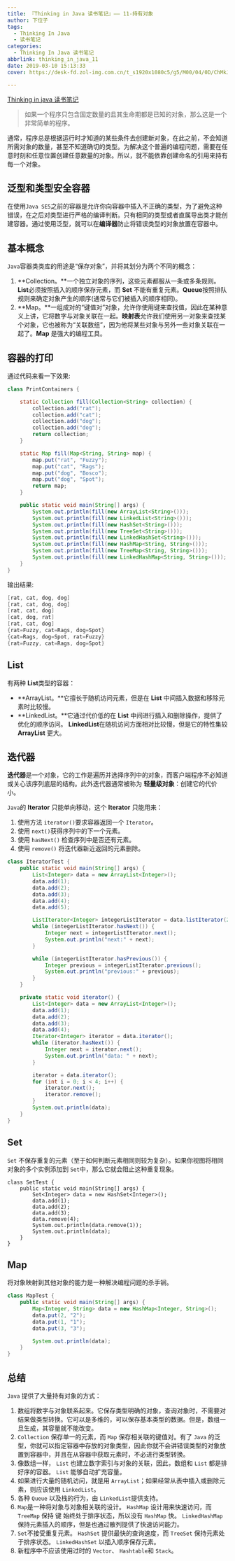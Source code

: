 ```yaml
---
title: 『Thinking in Java 读书笔记』—— 11-持有对象
author: 下位子
tags:
  - Thinking In Java
  - 读书笔记
categories:
  - Thinking In Java 读书笔记
abbrlink: thinking_in_java_11
date: 2019-03-10 15:13:33
cover: https://desk-fd.zol-img.com.cn/t_s1920x1080c5/g5/M00/04/0D/ChMkJ1l8Qz2IAfOQAAhzstafvFAAAfOkgA7lIkACHPK082.jpg

---
```


[Thinking in java 读书笔记](http://xiaweizi.cn/categories/Thinking-In-Java-%E8%AF%BB%E4%B9%A6%E7%AC%94%E8%AE%B0/)

> 如果一个程序只包含固定数量的且其生命期都是已知的对象，那么这是一个非常简单的程序。

通常，程序总是根据运行时才知道的某些条件去创建新对象，在此之前，不会知道所需对象的数量，甚至不知道确切的类型。为解决这个普遍的编程问题，需要在任意时刻和任意位置创建任意数量的对象。所以，就不能依靠创建命名的引用来持有每一个对象。

<!-- more -->

## 泛型和类型安全容器

在使用`Java SE5`之前的容器是允许你向容器中插入不正确的类型，为了避免这种错误，在之后对类型进行严格的编译判断。只有相同的类型或者直属导出类才能创建容器。通过使用泛型，就可以在**编译器**防止将错误类型的对象放置在容器中。



## 基本概念



`Java`容器类类库的用途是“保存对象”，并将其划分为两个不同的概念：

1. **Collection。**一个独立对象的序列，这些元素都服从一条或多条规则。**List**必须按照插入的顺序保存元素，而 **Set** 不能有重复元素。**Queue**按照排队规则来确定对象产生的顺序(通常与它们被插入的顺序相同)。
2. **Map。**一组成对的“键值对”对象，允许你使用键来查找值，因此在某种意义上讲，它将数字与对象关联在一起。**映射表**允许我们使用另一对象来查找某个对象，它也被称为“关联数组”，因为他将某些对象与另外一些对象关联在一起了。**Map** 是强大的编程工具。

## 容器的打印

通过代码来看一下效果:

```java
class PrintContainers {

    static Collection fill(Collection<String> collection) {
        collection.add("rat");
        collection.add("cat");
        collection.add("dog");
        collection.add("dog");
        return collection;
    }

    static Map fill(Map<String, String> map) {
        map.put("rat", "Fuzzy");
        map.put("cat", "Rags");
        map.put("dog", "Bosco");
        map.put("dog", "Spot");
        return map;
    }

    public static void main(String[] args) {
        System.out.println(fill(new ArrayList<String>()));
        System.out.println(fill(new LinkedList<String>()));
        System.out.println(fill(new HashSet<String>()));
        System.out.println(fill(new TreeSet<String>()));
        System.out.println(fill(new LinkedHashSet<String>()));
        System.out.println(fill(new HashMap<String, String>()));
        System.out.println(fill(new TreeMap<String, String>()));
        System.out.println(fill(new LinkedHashMap<String, String>()));
    }
}
```

输出结果:

```java
[rat, cat, dog, dog]
[rat, cat, dog, dog]
[rat, cat, dog]
[cat, dog, rat]
[rat, cat, dog]
{rat=Fuzzy, cat=Rags, dog=Spot}
{cat=Rags, dog=Spot, rat=Fuzzy}
{rat=Fuzzy, cat=Rags, dog=Spot}
```

## List

有两种 **List**类型的容器：

- **ArrayList。**它擅长于随机访问元素，但是在 **List** 中间插入数据和移除元素时比较慢。
- **LinkedList。**它通过代价低的在 **List** 中间进行插入和删除操作，提供了优化的顺序访问。 **LinkedList**在随机访问方面相对比较慢，但是它的特性集较 **ArrayList** 更大。

## 迭代器

**迭代器**是一个对象，它的工作是遍历并选择序列中的对象，而客户端程序不必知道或关心该序列底层的结构。此外迭代器通常被称为 **轻量级对象**：创建它的代价小。

`Java`的 **Iterator** 只能单向移动，这个 **Iterator** 只能用来：

1. 使用方法 `iterator()`要求容器返回一个 `Iterator`。
2. 使用 `next()`获得序列中的下一个元素。
3. 使用 `hasNext()` 检查序列中是否还有元素。
4. 使用 `remove()` 将迭代器新近返回的元素删除。

```java
class IteratorTest {
    public static void main(String[] args) {
        List<Integer> data = new ArrayList<Integer>();
        data.add(1);
        data.add(2);
        data.add(3);
        data.add(4);
        data.add(5);

        ListIterator<Integer> integerListIterator = data.listIterator(2);
        while (integerListIterator.hasNext()) {
            Integer next = integerListIterator.next();
            System.out.println("next:" + next);
        }

        while (integerListIterator.hasPrevious()) {
            Integer previous = integerListIterator.previous();
            System.out.println("previous:" + previous);
        }
    }

    private static void iterator() {
        List<Integer> data = new ArrayList<Integer>();
        data.add(1);
        data.add(2);
        data.add(3);
        data.add(4);
        Iterator<Integer> iterator = data.iterator();
        while (iterator.hasNext()) {
            Integer next = iterator.next();
            System.out.println("data: " + next);
        }

        iterator = data.iterator();
        for (int i = 0; i < 4; i++) {
            iterator.next();
            iterator.remove();
        }
        System.out.println(data);
    }
}
```

## Set

`Set` 不保存重复的元素（至于如何判断元素相同则较为复杂）。如果你视图将相同对象的多个实例添加到 `Set`中，那么它就会阻止这种重复现象。

```
class SetTest {
    public static void main(String[] args) {
        Set<Integer> data = new HashSet<Integer>();
        data.add(1);
        data.add(2);
        data.add(3);
        data.remove(4);
        System.out.println(data.remove(1));
        System.out.println(data);
    }
}
```

## Map

将对象映射到其他对象的能力是一种解决编程问题的杀手锏。

```Java
class MapTest {
    public static void main(String[] args) {
        Map<Integer, String> data = new HashMap<Integer, String>();
        data.put(2, "2");
        data.put(1, "1");
        data.put(3, "3");

        System.out.println(data);
    }
}
```

## 总结

`Java` 提供了大量持有对象的方式：

1. 数组将数字与对象联系起来。它保存类型明确的对象，查询对象时，不需要对结果做类型转换。它可以是多维的，可以保存基本类型的数据。但是，数组一旦生成，其容量就不能改变。
2. `Collection` 保存单一的元素，而 `Map` 保存相关联的键值对。有了 `Java` 的泛型，你就可以指定容器中存放的对象类型，因此你就不会讲错误类型的对象放置到容器中，并且在从容器中获取元素时，不必进行类型转换。
3. 像数组一样， `List` 也建立数字索引与对象的关联，因此，数组和 `List` 都是排好序的容器。 `List` 能够自动扩充容量。
4. 如果进行大量的随机访问，就是用 `ArrayList`；如果经常从表中插入或删除元素，则应该使用 `LinkedList`。
5. 各种 `Queue` 以及栈的行为，由 `LinkedList`提供支持。
6. `Map`是一种将对象与对象相关联的设计。 `HashMap` 设计用来快速访问，而 `TreeMap` 保持 键 始终处于排序状态，所以没有 `HashMap` 快。 `LinkedHashMap` 保持元素插入的顺序，但是也通过散列提供了快速访问能力。
7. `Set`不接受重复元素。 `HashSet` 提供最快的查询速度，而 `TreeSet` 保持元素处于排序状态。 `LinkedHashSet` 以插入顺序保存元素。
8. 新程序中不应该使用过时的 `Vector`、 `Hashtable`和 `Stack`。

